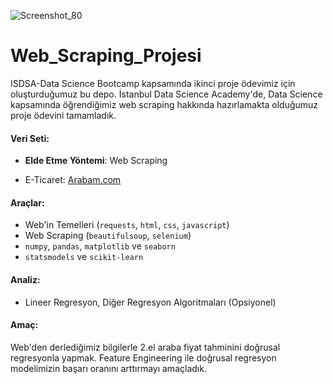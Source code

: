 ![Screenshot_80](https://github.com/gozdecerenyildiz/Web_Scraping_Projesi/assets/98983073/33ee3b5f-5477-4273-8e1a-05f6a3f3dc19)
# Web_Scraping_Projesi

ISDSA-Data Science Bootcamp kapsamında ikinci proje ödevimiz için oluşturduğumuz bu depo. İstanbul Data Science Academy'de, Data Science kapsamında öğrendiğimiz web scraping hakkında hazırlamakta olduğumuz proje ödevini tamamladık.
#### Veri Seti:
 * **Elde Etme Yöntemi**: Web Scraping
 - E-Ticaret: [Arabam.com]([https://www.amazon.com](https://www.arabam.com/)https://www.arabam.com/)
#### Araçlar:
 * Web'in Temelleri (`requests`, `html`, `css`, `javascript`)
 * Web Scraping (`beautifulsoup`, `selenium`)
 * `numpy`, `pandas`, `matplotlib` ve `seaborn`
 * `statsmodels` ve `scikit-learn`
   
#### Analiz:
 * Lineer Regresyon, Diğer Regresyon Algoritmaları (Opsiyonel)


#### Amaç:
Web'den derlediğimiz bilgilerle 2.el araba fiyat tahminini doğrusal regresyonla yapmak.
Feature Engineering ile doğrusal regresyon modelimizin başarı oranını arttırmayı amaçladık.
